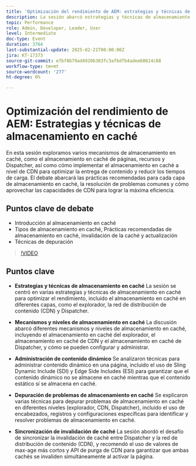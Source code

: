 ```yaml
---
title: 'Optimización del rendimiento de AEM: estrategias y técnicas de almacenamiento en caché'
description: La sesión abarcó estrategias y técnicas de almacenamiento en caché, mecanismos y niveles de almacenamiento en caché, administración de contenido dinámico, depuración de problemas de almacenamiento en caché y sincronización de la invalidación de caché entre Dispatcher y CDN.
topic: Performance
role: Admin, Developer, Leader, User
level: Intermediate
doc-type: Event
duration: 3764
last-substantial-update: 2025-02-21T00:00:00Z
jira: KT-17373
source-git-commit: e7bf8b79ad4920b303fc3afbdfb4adee60614c88
workflow-type: tm+mt
source-wordcount: '277'
ht-degree: 0%

---
```



# Optimización del rendimiento de AEM: Estrategias y técnicas de almacenamiento en caché

En esta sesión exploramos varios mecanismos de almacenamiento en caché, como el almacenamiento en caché de páginas, recursos y Dispatcher, así como cómo implementar el almacenamiento en caché a nivel de CDN para optimizar la entrega de contenido y reducir los tiempos de carga. El debate abarcará las prácticas recomendadas para cada capa de almacenamiento en caché, la resolución de problemas comunes y cómo aprovechar las capacidades de CDN para lograr la máxima eficiencia.

## Puntos clave de debate

* Introducción al almacenamiento en caché
* Tipos de almacenamiento en caché, Prácticas recomendadas de almacenamiento en caché, invalidación de la caché y actualización
* Técnicas de depuración

>[!VIDEO](https://video.tv.adobe.com/v/3444452/?learn=on&enablevpops)

## Puntos clave

* **Estrategias y técnicas de almacenamiento en caché** La sesión se centró en varias estrategias y técnicas de almacenamiento en caché para optimizar el rendimiento, incluido el almacenamiento en caché en diferentes capas, como el explorador, la red de distribución de contenido (CDN) y Dispatcher.

* **Mecanismos y niveles de almacenamiento en caché** La discusión abarcó diferentes mecanismos y niveles de almacenamiento en caché, incluyendo el almacenamiento en caché del explorador, el almacenamiento en caché de CDN y el almacenamiento en caché de Dispatcher, y cómo se pueden configurar y administrar.

* **Administración de contenido dinámico** Se analizaron técnicas para administrar contenido dinámico en una página, incluido el uso de Sling Dynamic Include (SDI) y Edge Side Includes (ESI) para garantizar que el contenido dinámico no se almacene en caché mientras que el contenido estático sí se almacena en caché.

* **Depuración de problemas de almacenamiento en caché** Se explicaron varias técnicas para depurar problemas de almacenamiento en caché en diferentes niveles (explorador, CDN, Dispatcher), incluido el uso de encabezados, registros y configuraciones específicas para identificar y resolver problemas de almacenamiento en caché.

* **Sincronización de invalidación de caché** La sesión abordó el desafío de sincronizar la invalidación de caché entre Dispatcher y la red de distribución de contenido (CDN), y recomendó el uso de valores de max-age más cortos y API de purga de CDN para garantizar que ambas cachés se invaliden simultáneamente al activar la página.